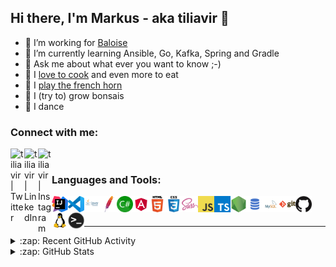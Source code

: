 ## Hi there, I'm Markus - aka tiliavir 👋

- 👔 I’m working for [Baloise][baloise]
- 🌱 I’m currently learning Ansible, Go, Kafka, Spring and Gradle
- 💬 Ask me about what ever you want to know ;-)
- 🍲 I [love to cook][recipes] and even more to eat
- 📯 I [play the french horn][mvw]
- 🌳 I (try to) grow bonsais
- 🕺 I dance

### Connect with me:

[<img align="left" alt="tiliavir | Twitter" width="22px" src="https://cdn.jsdelivr.net/npm/simple-icons@v3/icons/twitter.svg" />][twitter]
[<img align="left" alt="tiliavir | LinkedIn" width="22px" src="https://cdn.jsdelivr.net/npm/simple-icons@v3/icons/linkedin.svg" />][linkedin]
[<img align="left" alt="tiliavir | Instagram" width="22px" src="https://cdn.jsdelivr.net/npm/simple-icons@v3/icons/instagram.svg" />][instagram]

<br />

### Languages and Tools:

<img align="left" alt="IntelliJ Idea" width="26px" src="https://raw.githubusercontent.com/github/explore/caa262eeb858e81282d6f651d6eef1f8730b54ba/topics/intellij-idea/intellij-idea.png" />
<img align="left" alt="Visual Studio Code" width="26px" src="https://raw.githubusercontent.com/github/explore/80688e429a7d4ef2fca1e82350fe8e3517d3494d/topics/visual-studio-code/visual-studio-code.png" />
<img align="left" alt="Java" width="26px" src="https://raw.githubusercontent.com/github/explore/80688e429a7d4ef2fca1e82350fe8e3517d3494d/topics/java/java.png" />
<img align="left" alt="Maven" width="26px" src="https://raw.githubusercontent.com/github/explore/80688e429a7d4ef2fca1e82350fe8e3517d3494d/topics/maven/maven.png" />
<img align="left" alt="C#" width="26px" src="https://raw.githubusercontent.com/github/explore/80688e429a7d4ef2fca1e82350fe8e3517d3494d/topics/csharp/csharp.png" />
<img align="left" alt="Angular" width="26px" src="https://raw.githubusercontent.com/github/explore/80688e429a7d4ef2fca1e82350fe8e3517d3494d/topics/angular/angular.png" />
<img align="left" alt="HTML5" width="26px" src="https://raw.githubusercontent.com/github/explore/80688e429a7d4ef2fca1e82350fe8e3517d3494d/topics/html/html.png" />
<img align="left" alt="CSS3" width="26px" src="https://raw.githubusercontent.com/github/explore/80688e429a7d4ef2fca1e82350fe8e3517d3494d/topics/css/css.png" />
<img align="left" alt="Sass" width="26px" src="https://raw.githubusercontent.com/github/explore/80688e429a7d4ef2fca1e82350fe8e3517d3494d/topics/sass/sass.png" />
<img align="left" alt="JavaScript" width="26px" src="https://raw.githubusercontent.com/github/explore/80688e429a7d4ef2fca1e82350fe8e3517d3494d/topics/javascript/javascript.png" />
<img align="left" alt="TypeScript" width="26px" src="https://raw.githubusercontent.com/github/explore/80688e429a7d4ef2fca1e82350fe8e3517d3494d/topics/typescript/typescript.png" />
<img align="left" alt="Node.js" width="26px" src="https://raw.githubusercontent.com/github/explore/80688e429a7d4ef2fca1e82350fe8e3517d3494d/topics/nodejs/nodejs.png" />
<img align="left" alt="SQL" width="26px" src="https://raw.githubusercontent.com/github/explore/80688e429a7d4ef2fca1e82350fe8e3517d3494d/topics/sql/sql.png" />
<img align="left" alt="MySQL" width="26px" src="https://raw.githubusercontent.com/github/explore/80688e429a7d4ef2fca1e82350fe8e3517d3494d/topics/mysql/mysql.png" />
<img align="left" alt="Git" width="26px" src="https://raw.githubusercontent.com/github/explore/80688e429a7d4ef2fca1e82350fe8e3517d3494d/topics/git/git.png" />
<img align="left" alt="GitHub" width="26px" src="https://raw.githubusercontent.com/github/explore/78df643247d429f6cc873026c0622819ad797942/topics/github/github.png" />
<img align="left" alt="Linux" width="26px" src="https://raw.githubusercontent.com/github/explore/80688e429a7d4ef2fca1e82350fe8e3517d3494d/topics/linux/linux.png" />
<img align="left" alt="Terminal" width="26px" src="https://raw.githubusercontent.com/github/explore/80688e429a7d4ef2fca1e82350fe8e3517d3494d/topics/terminal/terminal.png" />

<br />
<br />

---

<details>
  <summary>:zap: Recent GitHub Activity</summary>
  
<!--START_SECTION:activity-->
1. ❗️ Closed issue [#8](https://github.com/CC21-EDW/strava-connect/issues/8) in [CC21-EDW/strava-connect](https://github.com/CC21-EDW/strava-connect)
2. ❗️ Closed issue [#7](https://github.com/CC21-EDW/edw-component/issues/7) in [CC21-EDW/edw-component](https://github.com/CC21-EDW/edw-component)
3. ❗️ Closed issue [#6](https://github.com/CC21-EDW/strava-connect/issues/6) in [CC21-EDW/strava-connect](https://github.com/CC21-EDW/strava-connect)
4. ❗️ Closed issue [#1](https://github.com/CC21-EDW/strava-connect/issues/1) in [CC21-EDW/strava-connect](https://github.com/CC21-EDW/strava-connect)
5. ❗️ Closed issue [#3](https://github.com/CC21-EDW/strava-connect/issues/3) in [CC21-EDW/strava-connect](https://github.com/CC21-EDW/strava-connect)
6. 🎉 Merged PR [#16](https://github.com/CC21-EDW/workflow-control-center/pull/16) in [CC21-EDW/workflow-control-center](https://github.com/CC21-EDW/workflow-control-center)
7. 💪 Opened PR [#16](https://github.com/CC21-EDW/workflow-control-center/pull/16) in [CC21-EDW/workflow-control-center](https://github.com/CC21-EDW/workflow-control-center)
8. ❗️ Closed issue [#12](https://github.com/CC21-EDW/workflow-control-center/issues/12) in [CC21-EDW/workflow-control-center](https://github.com/CC21-EDW/workflow-control-center)
9. 🗣 Commented on [#15](https://github.com/CC21-EDW/workflow-control-center/issues/15) in [CC21-EDW/workflow-control-center](https://github.com/CC21-EDW/workflow-control-center)
10. 💪 Opened PR [#15](https://github.com/CC21-EDW/workflow-control-center/pull/15) in [CC21-EDW/workflow-control-center](https://github.com/CC21-EDW/workflow-control-center)
<!--END_SECTION:activity-->

</details>

<details>
  <summary>:zap: GitHub Stats</summary>

  <img align="left" alt="Tiliavirs's GitHub Stats" src="https://github-readme-stats.codestackr.vercel.app/api?username=Tiliavir&show_icons=true&hide_border=true" />

</details>

[twitter]: https://twitter.com/tiliavir
[instagram]: https://instagram.com/tiliavir_
[linkedin]: https://www.linkedin.com/in/markus-lindenmann/
[recipes]: https://tiliavir.github.io/rezepte/
[baloise]: https://www.baloise.ch
[wollbach]: https://www.wollbach.info
[mvw]: https://www.mv-wollbach.de
